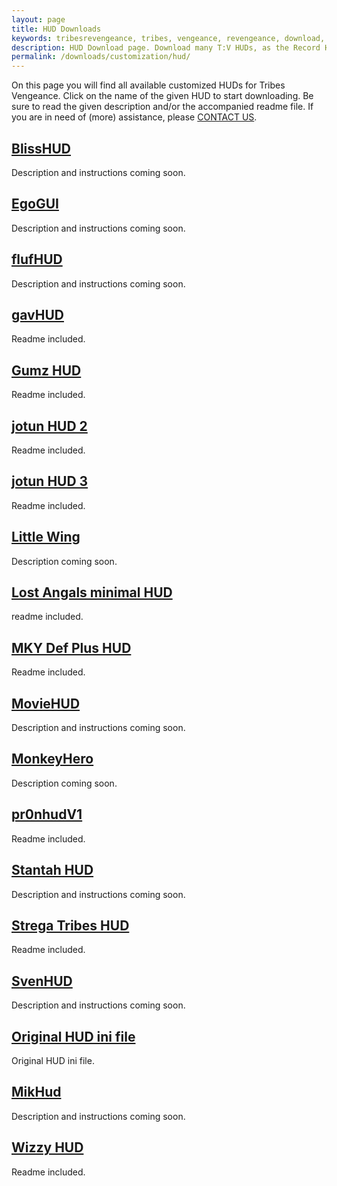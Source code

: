 ```yaml
---
layout: page
title: HUD Downloads
keywords: tribesrevengeance, tribes, vengeance, revengeance, download, hud, heads, up, display, GUI, interfce, user, record
description: HUD Download page. Download many T:V HUDs, as the Record HUD, Defauld+ HUD and much more!
permalink: /downloads/customization/hud/
---
```


On this page you will find all available customized HUDs for Tribes Vengeance. Click on the name of the given HUD to start downloading. Be sure to read the given description and/or the accompanied readme file. If you are in need of (more) assistance, please [CONTACT US](/contact).


## [BlissHUD](hud/BlissHUD.zip)

Description and instructions coming soon.

  
  

## [EgoGUI](hud/EgoGUI.zip)

Description and instructions coming soon.

  
  

## [flufHUD](hud/flufhud.zip)

Description and instructions coming soon.

  
  

## [gavHUD](hud/gavHUD.rar)

Readme included.

  
  

## [Gumz HUD](hud/Gumz.Huds.zip)

Readme included.

  
  

## [jotun HUD 2](hud/jotunHUDs2.zip)

Readme included.

  
  

## [jotun HUD 3](hud/jotunHUDs3.rar)

Readme included.

  
  

## [Little Wing](hud/LittleWing.rar)

Description coming soon.

  
  

## [Lost Angals minimal HUD](hud/LostAngels.minimal.HUD.rar)

readme included.

  
  

## [MKY Def Plus HUD](hud/MKY_DefPlusHUD_1.zip)

Readme included.

  
  

## [MovieHUD](hud/MovieTribesHud.rar)

Description and instructions coming soon.

  
  

## [MonkeyHero](hud/MonkeyHero.rar)

Description coming soon.

  
  

## [pr0nhudV1](hud/pr0nhudV1.zip)

Readme included.

  
  

## [Stantah HUD](hud/SantahHud.rar)

Description and instructions coming soon.

  
  

## [Strega Tribes HUD](hud/stregatribeshud04-1024.zip)

Readme included.

  
  

## [SvenHUD](hud/SvenHUD.rar)

Description and instructions coming soon.

  
  

## [Original HUD ini file](hud/TribesHUD.iniOriginal.rar)

Original HUD ini file.

  
  

## [MikHud](hud/TV-MikHud.rar)

Description and instructions coming soon.

  
  

## [Wizzy HUD](hud/Wizzyshud.exe)

Readme included.
